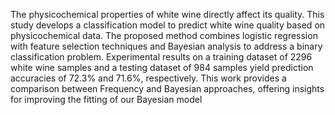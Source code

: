 
The physicochemical properties of white wine directly affect its quality. This study develops a classification model to predict white wine quality based on physicochemical data. The proposed method combines logistic regression with feature selection techniques and Bayesian analysis to address a binary classification problem. Experimental results on a training dataset of 2296 white wine samples and a testing dataset of 984 samples yield prediction accuracies of 72.3% and 71.6%, respectively. This work provides a comparison between Frequency and Bayesian approaches, offering insights for improving the fitting of our Bayesian model
